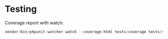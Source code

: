 # Testing

Coverage report with watch:

```php
vendor/bin/phpunit-watcher watch --coverage-html tests/coverage tests/src
```
